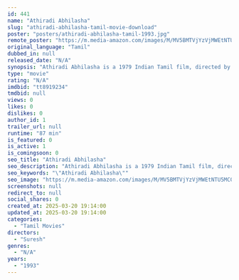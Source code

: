 ```yaml
---
id: 441
name: "Athiradi Abhilasha"
slug: "athiradi-abhilasha-tamil-movie-download"
poster: "posters/athiradi-abhilasha-tamil-1993.jpg"
remote_poster: "https://m.media-amazon.com/images/M/MV5BMTVjYzVjMWEtNTU5MC00ZmNlLThmODEtYTJhMDFiYzE3M2I5XkEyXkFqcGdeQXVyNTM3MDMyMDQ@._V1_SX300.jpg"
original_language: "Tamil"
dubbed_in: null
released_date: "N/A"
synopsis: "Athiradi Abhilasha is a 1979 Indian Tamil film, directed by Suresh and produced by G Manesh Kumar. The film stars Vetri, Kitti and Disco Shanti in lead roles. Music of the film was composed by A T Umar."
type: "movie"
rating: "N/A"
imdbid: "tt8919234"
tmdbid: null
views: 0
likes: 0
dislikes: 0
author_id: 1
trailer_url: null
runtime: "87 min"
is_featured: 0
is_active: 1
is_comingsoon: 0
seo_title: "Athiradi Abhilasha"
seo_description: "Athiradi Abhilasha is a 1979 Indian Tamil film, directed by Suresh and produced by G Manesh Kumar. The film stars Vetri, Kitti and Disco Shanti in lead roles. Music of the film was composed by A T Umar."
seo_keywords: "\"Athiradi Abhilasha\""
seo_image: "https://m.media-amazon.com/images/M/MV5BMTVjYzVjMWEtNTU5MC00ZmNlLThmODEtYTJhMDFiYzE3M2I5XkEyXkFqcGdeQXVyNTM3MDMyMDQ@._V1_SX300.jpg"
screenshots: null
redirect_to: null
social_shares: 0
created_at: 2025-03-20 19:14:00
updated_at: 2025-03-20 19:14:00
categories:
  - "Tamil Movies"
directors:
  - "Suresh"
genres:
  - "N/A"
years:
  - "1993"
---
```

